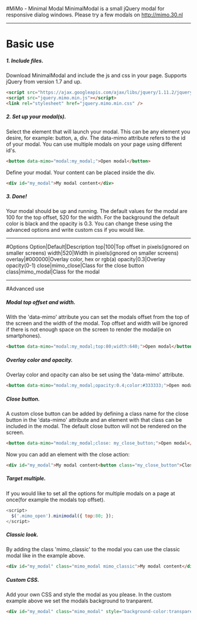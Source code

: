 #MiMo - Minimal Modal
MinimalModal is a small jQuery modal for responsive dialog windows. Please try a few modals on http://mimo.30.nl
***
# Basic use
##### 1. Include files.
Download MinimalModal and include the js and css in your page. Supports jQuery from version 1.7 and up.
```html
<script src="https://ajax.googleapis.com/ajax/libs/jquery/1.11.2/jquery.min.js"></script>
<script src="jquery.mimo.min.js"></script>
<link rel="stylesheet" href="jquery.mimo.min.css" />
```
##### 2. Set up your modal(s).
Select the element that will launch your modal. This can be any element you desire, for example: button, a, div. The data-mimo attribute refers to the id of your modal. You can use multiple modals on your page using different id's.
```html
<button data-mimo="modal:my_modal;">Open modal</button>
```
Define your modal. Your content can be placed inside the div.
```html
<div id="my_modal">My modal content</div>
```
##### 3. Done!
Your modal should be up and running. The default values for the modal are 100 for the top offset, 520 for the width. For the background the default color is black and the opacity is 0.3. You can change these using the advanced options and write custom css if you would like.
***
#Options
Option|Default|Description
top|100|Top offset in pixels(ignored on smaller screens)
width|520|Width in pixels(ignored on smaller screens)
overlay|#000000|Overlay color, hex or rgb(a)
opacity|0.3|Overlay opacity(0-1)
close|mimo_close|Class for the close button
class|mimo_modal|Class for the modal
***
#Advanced use
##### Modal top offset and width.
With the 'data-mimo' attribute you can set the modals offset from the top of the screen and the width of the modal. Top offset and width will be ignored if there is not enough space on the screen to render the modal(ie on smartphones).
```html
<button data-mimo="modal:my_modal;top:80;width:640;">Open modal</button>
```
##### Overlay color and opacity.
Overlay color and opacity can also be set using the 'data-mimo' attribute.
```html
<button data-mimo="modal:my_modal;opacity:0.4;color:#333333;">Open modal</button>
```
##### Close button.
A custom close button can be added by defining a class name for the close button in the 'data-mimo' attribute and an element with that class can be included in the modal. The default close button will not be rendered on the screen.
```html
<button data-mimo="modal:my_modal;close: my_close_button;">Open modal</button>
```
Now you can add an element with the close action:
```html
<div id="my_modal">My modal content<button class="my_close_button">Close</button></div>
```
#####  Target multiple.
If you would like to set all the options for multiple modals on a page at once(for example the modals top offset).
```javascript
<script>
  $('.mimo_open').minimodal({ top:80; });
</script>
```
##### Classic look.
By adding the class 'mimo_classic' to the modal you can use the classic modal like in the example above.
```html
<div id="my_modal" class="mimo_modal mimo_classic">My modal content</div>
```
##### Custom CSS.
Add your own CSS and style the modal as you please. In the custom example above we set the modals background to tranparent.
```html
<div id="my_modal" class="mimo_modal" style="background-color:transparent;">My modal content</div>
```


